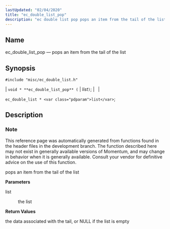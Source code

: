 ```yaml
---
lastUpdated: "02/04/2020"
title: "ec_double_list_pop"
description: "ec double list pop pops an item from the tail of the list void ec double list pop list ec double list list This reference page was automatically generated from functions found in the header files in the development branch The function described here may not exist in generally available..."
---
```


<a name="apis.ec_double_list_pop"></a> 
## Name

ec_double_list_pop — pops an item from the tail of the list

## Synopsis

`#include "misc/ec_double_list.h"`

| `void * **ec_double_list_pop** (` | <var class="pdparam">list</var>`)`; |   |

`ec_double_list * <var class="pdparam">list</var>`;<a name="idp51044752"></a> 
## Description

### Note

This reference page was automatically generated from functions found in the header files in the development branch. The function described here may not exist in generally available versions of Momentum, and may change in behavior when it is generally available. Consult your vendor for definitive advice on the use of this function.

pops an item from the tail of the list

**<a name="idp51047616"></a> Parameters**

<dl class="variablelist">

<dt>list</dt>

<dd>

the list

</dd>

</dl>

**<a name="idp51050336"></a> Return Values**

the data associated with the tail, or NULL if the list is empty